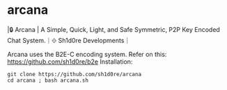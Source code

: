 # arcana
|🔒 Arcana | A Simple, Quick, Light, and Safe Symmetric, P2P Key Encoded Chat System.｜⟐ Sh1d0re Developments｜

Arcana uses the B2E-C encoding system. Refer on this: https://github.com/sh1d0re/b2e
Installation:
```
git clone https://github.com/sh1d0re/arcana
cd arcana ; bash arcana.sh
```
